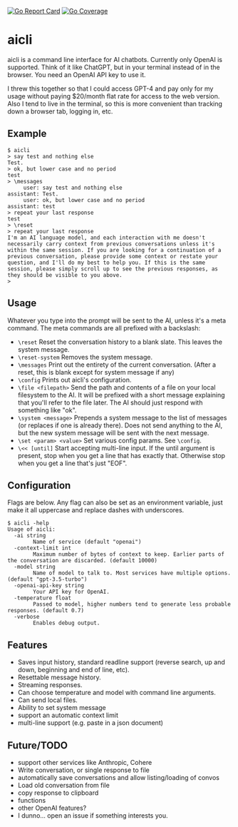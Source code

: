 [![Go Report Card](https://goreportcard.com/badge/github.com/jaffee/aicli)](https://goreportcard.com/report/github.com/jaffee/aicli) [![Go Coverage](https://github.com/jaffee/aicli/wiki/coverage.svg)](https://raw.githack.com/wiki/jaffee/aicli/coverage.html) 

# aicli

aicli is a command line interface for AI chatbots. Currently only OpenAI is supported. Think of it like ChatGPT, but in your terminal instead of in the browser. You need an OpenAI API key to use it.

I threw this together so that I could access GPT-4 and pay only for my usage without paying $20/month flat rate for access to the web version. Also I tend to live in the terminal, so this is more convenient than tracking down a browser tab, logging in, etc.

## Example

```
$ aicli
> say test and nothing else
Test.
> ok, but lower case and no period
test
> \messages
     user: say test and nothing else
assistant: Test.
     user: ok, but lower case and no period
assistant: test
> repeat your last response
test
> \reset
> repeat your last response
I'm an AI language model, and each interaction with me doesn't necessarily carry context from previous conversations unless it's within the same session. If you are looking for a continuation of a previous conversation, please provide some context or restate your question, and I'll do my best to help you. If this is the same session, please simply scroll up to see the previous responses, as they should be visible to you above.
>
```

## Usage

Whatever you type into the prompt will be sent to the AI, unless it's a meta command. The meta commands are all prefixed with a backslash:

- `\reset` Reset the conversation history to a blank slate. This leaves the system message.
- `\reset-system` Removes the system message.
- `\messages` Print out the entirety of the current conversation. (After a reset, this is blank except for system message if any)
- `\config` Prints out aicli's configuration.
- `\file <filepath>` Send the path and contents of a file on your local filesystem to the AI. It will be prefixed with a short message explaining that you'll refer to the file later. The AI should just respond with something like "ok".
- `\system <message>` Prepends a system message to the list of messages (or replaces if one is already there). Does not send anything to the AI, but the new system message will be sent with the next message.
- `\set <param> <value>` Set various config params. See `\config`.
- `\<< [until]` Start accepting multi-line input. If the until argument is present, stop when you get a line that has exactly that. Otherwise stop when you get a line that's just "EOF".


## Configuration

Flags are below. Any flag can also be set as an environment variable, just make it all uppercase and replace dashes with underscores.

```
$ aicli -help
Usage of aicli:
  -ai string
    	Name of service (default "openai")
  -context-limit int
    	Maximum number of bytes of context to keep. Earlier parts of the conversation are discarded. (default 10000)
  -model string
    	Name of model to talk to. Most services have multiple options. (default "gpt-3.5-turbo")
  -openai-api-key string
    	Your API key for OpenAI.
  -temperature float
    	Passed to model, higher numbers tend to generate less probable responses. (default 0.7)
  -verbose
    	Enables debug output.
```

## Features

- Saves input history, standard readline support (reverse search, up and down, beginning and end of line, etc).
- Resettable message history.
- Streaming responses.
- Can choose temperature and model with command line arguments.
- Can send local files.
- Ability to set system message
- support an automatic context limit
- multi-line support (e.g. paste in a json document)

## Future/TODO

- support other services like Anthropic, Cohere
- Write conversation, or single response to file
- automatically save conversations and allow listing/loading of convos
- Load old conversation from file
- copy response to clipboard
- functions
- other OpenAI features?
- I dunno... open an issue if something interests you.

